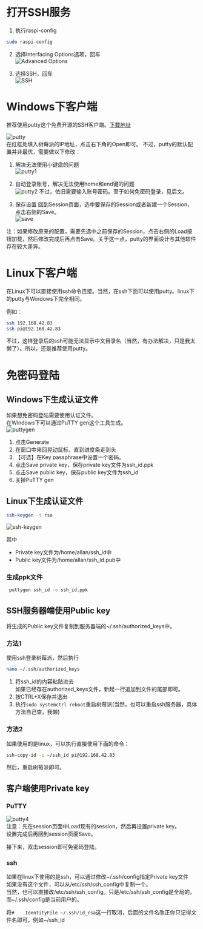 # 打开SSH服务
1. 执行raspi-config
```sh
sudo raspi-config
```
2. 选择Interfacing Options选项，回车  
  ![Advanced Options](1/rasp1.png)  

3. 选择SSH，回车  
  ![SSH](1/rasp2.png)  

# Windows下客户端

推荐使用putty这个免费开源的SSH客户端。[下载地址](https://www.chiark.greenend.org.uk/~sgtatham/putty/latest.html)

![putty](1/putty.png)    
   在红框处填入树莓派的IP地址，点击右下角的Open即可。
不过，putty的默认配置并非最优，需要做以下修改：
1. 解决无法使用小键盘的问题  
  ![putty1](1/putty1.png)  
2. 自动登录账号，解决无法使用home和end键的问题  
  ![putty2](1/putty2.png)
  不过，依旧需要输入账号密码。至于如何免密码登录，见后文。

3. 保存设置
  回到Session页面，选中要保存的Session或者新建一个Session，点击右侧的Save。  
  ![save](1/putty3.png)  

注：如果修改原来的配置，需要先选中之前保存的Session，点击右侧的Load按钮加载，然后修改完成后再点击Save。关于这一点，putty的界面设计与其他软件存在较大差异。

# Linux下客户端
在Linux下可以直接使用ssh命令连接。当然，在ssh下面可以使用putty。linux下的putty与Windows下完全相同。

例如：
```sh
ssh 192.168.42.83
ssh pi@192.168.42.83
```
不过，这样登录后的ssh可能无法显示中文目录名（当然，有办法解决，只是我太懒了）。所以，还是推荐使用putty。

# 免密码登陆  
## Windows下生成认证文件  
如果想免密码登陆需要使用认证文件。  
在Windows下可以通过PuTTY gen这个工具生成。  
![puttygen](1/puttygen.png)  
1. 点击Generate  
2. 在窗口中来回晃动鼠标，直到进度条走到头  
3. 【可选】在Key passphrase中设置一个密码。  
4. 点击Save private key，保存private key文件为ssh_id.ppk  
5. 点击Save public key，保存public key文件为ssh_id  
6. 关掉PuTTY gen  

## Linux下生成认证文件  
```sh
ssh-keygen -t rsa
```
![ssh-keygen](1/sshkeygen.png)  

其中     
-  Private key文件为/home/allan/ssh_id中    
-  Public key文件为/home/allan/ssh_id.pub中    
### 生成ppk文件
```sh
 puttygen ssh_id -o ssh_id.ppk
```
## SSH服务器端使用Public key  
将生成的Public key文件复制到服务器端的~/.ssh/authorized_keys中。  
### 方法1  
使用ssh登录树莓派，然后执行  
```sh
nano ~/.ssh/authorized_keys
```
1. 将ssh_id的内容粘贴进去    
  如果已经存在authorized_keys文件，新起一行追加到文件的尾部即可。  
2. 按CTRL+X保存并退出  
3. 执行`sudo systemctrl reboot`重启树莓派(当然，也可以重启ssh服务器，具体方法自己查，我懒)  
### 方法2  
如果使用的是linux，可以执行直接使用下面的命令：  
```sh
ssh-copy-id -i ~/ssh_id pi@192.168.42.83
```
然后，重启树莓派即可。  

## 客户端使用Private key  
### PuTTY	 
![putty4](1/putty4.png)  
注意：先在session页面中Load现有的session，然后再设置private key。    
设置完成后再回到session页面Save。  

接下来，双击session即可免密码登陆。

### ssh  
如果在linux下使用的是ssh，可以通过修改~/.ssh/config指定Private key文件  
如果没有这个文件，可以从/etc/ssh/ssh\_config中复制一个。  
当然，也可以直接改/etc/ssh/ssh\_config。只是/etc/ssh/ssh\_config是全局的，而~/.ssh/config是当前用户的。  

将`#    IdentityFile ~/.ssh/id_rsa`这一行取消，后面的文件名改正你只记得文件名即可，例如~/ssh_id  
